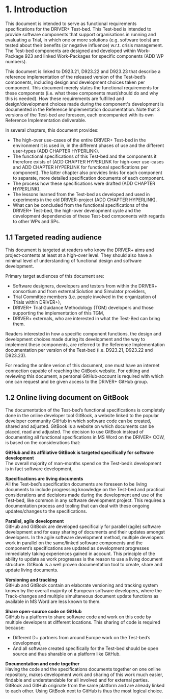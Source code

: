 # 1.   Introduction

This document is intended to serve as functional requirements specifications for the DRIVER+ Test-bed. This Test-bed is intended to provide software components that support organisations in running and evaluating a Trial, in which one or more solutions \(e.g. software tools\) are tested about their benefits \(or negative influence\) w.r.t. crisis management. The Test-bed components are designed and developed within Work-Package 923 and linked Work-Packages for specific components \(ADD WP numbers\).

This document is linked to D923.21, D923.22 and D923.23 that describe a reference implementation of the released version of the Test-bed’s components, including design and development choices taken per component. This document merely states the functional requirements for these components \(i.e. what these components must/should do and why this is needed\). How these requirements are fulfilled and design/development choices made during the component's development is documented in the Reference Implementation documentation. Note that 3 versions of the Test-bed are foreseen, each encompanied with its own Reference Implementation deliverable. 

In several chapters, this document provides:

* The high-over use-cases of the entire DRIVER+ Test-bed in the environment it is used in, in the different phases of use and the different user-types \(ADD CHAPTER HYPERLINK\). 
* The functional specifications of this Test-bed and the components it therefore exists of \(ADD CHAPTER HYPERLINK for high-over use-cases and ADD CHAPTER HYPERLINK for functional specifications per component\). The latter chapter also provides links for each component to separate, more detailed specification documents of each component. 
* The process how these specifications were drafted \(ADD CHAPTER HYPERLINK\). 
* The lessons learned from the Test-bed as developed and used in experiments in the old DRIVER-project \(ADD CHAPTER HYPERLINK\). 
* What can be concluded from the functional specifications of the DRIVER+ Test-bed, the high-over development cycle and the development dependencies of these Test-bed components with regards to other WPs and SPs.

## 1.1   Targeted reading audience

This document is targeted at readers who know the DRIVER+ aims and project-contents at least at a high-over level. They should also have a minimal level of understanding of functional design and software development.

Primary target audiences of this document are:

* Software designers, developers and testers from within the DRIVER+ consortium and from external Solution and Simulator providers,
* Trial Committee members \(i.e. people involved in the organization of Trials within DRIVER+\),
* DRIVER+ Trial Guidance Methodology \(TGM\) developers and those supporting the implementation of this TGM,
* DRIVER+ externals, who are interested in what the Test-Bed can bring them.

Readers interested in how a specific component functions, the design and development choices made during its development and the way to implement these components, are referred to the Reference Implementation documentation per version of the Test-bed \(i.e. D923.21, D923.22 and D923.23\).

For reading the online verion of this document, one must have an internet connection capable of reaching the GitBook website. For editing and reviewing this document, a personal GitHub-account is required with which one can request and be given access to the DRIVER+ GitHub group.

## 1.2   Online living document on GitBook

The documentation of the Test-bed’s functional specifications is completely done in the online developer tool GitBook, a website linked to the popular developer community GitHub in which software code can be created, shared and adjusted. GitBook is a website on which documents can be placed, read and adjusted. The decision to use GitBook instead of documenting all functional specifications in MS Word on the DRIVER+ COW, is based on the considerations that:

**GitHub and its affiliative GitBook is targeted specifically for software development**  
The overall majority of man-months spend on the Test-bed’s development is in fact software development,

**Specifications are living documents**  
All the Test-bed’s specification documents are foreseen to be living documents to include progressing knowledge on the Test-bed and practical considerations and decisions made during the development and use of the Test-bed, like common in any software development project. This requires a documentation process and tooling that can deal with these ongoing updates/changes to the specifications.

**Parallel, agile development**  
GitHub and GitBook are developed specifically for parallel \(agile\) software development and for easy sharing of documents and their updates amongst developers. In the agile software development method, multiple developers work in parallel on the same/linked software components and the component’s specifications are updated as development progresses immediately taking experiences gained in account. This principle of the ability to update as work progresses is the reason to use a living document structure. GitBook is a well proven documentation tool to create, share and update living documents.

**Versioning and tracking**  
GitHub and GitBook contain an elaborate versioning and tracking system known by the overall majority of European software developers, where the Track-changes and multiple simultaneous document update functions as available in MS Word are less known to them.

**Share open-source code on GitHub**  
GitHub is a platform to share software code and work on this code by multiple developers at different locations. This sharing of code is required because:

* Different D+ partners from around Europe work on the Test-bed’s development,
* And all software created specifically for the Test-bed should be open source and thus sharable on a platform like GitHub.

**Documentation and code together**  
Having the code and the specifications documents together on one online repository, makes development work and sharing of this work much easier, findable and understandable for all involved and for external parties. GitBook and GitHub originate from the same platform and are already linked to each other. Using GitBook next to GitHub is thus the most logical choice.

